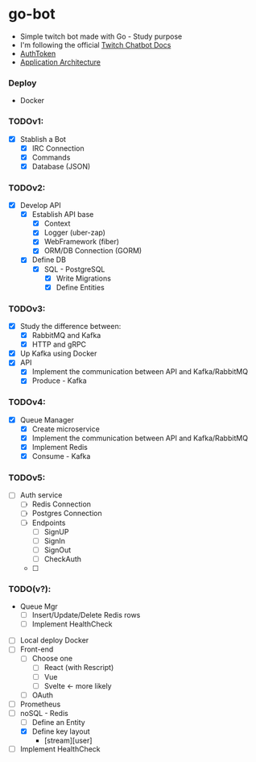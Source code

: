 # go-bot
- Simple twitch bot made with Go - Study purpose
- I'm following the official [Twitch Chatbot Docs](https://dev.twitch.tv/docs/irc/guide)
- [AuthToken](https://twitchapps.com/tmi/)
- [Application Architecture](https://whimsical.com/gobot-UhQLa6aXBkAXd4tSmJn5EZ)

### Deploy
- Docker

### TODOv1:
- [x] Stablish a Bot
  - [x] IRC Connection
  - [X] Commands
  - [x] Database (JSON)

### TODOv2:
- [x] Develop API
  - [x] Establish API base
    - [x] Context
    - [x] Logger (uber-zap)
    - [x] WebFramework (fiber)
    - [x] ORM/DB Connection (GORM)
  - [x] Define DB
    - [x] SQL - PostgreSQL
      - [x] Write Migrations
      - [x] Define Entities

### TODOv3:
- [x] Study the difference between:
  - [x] RabbitMQ and Kafka
  - [x] HTTP and gRPC
- [x] Up Kafka using Docker
- [x] API
  - [x] Implement the communication between API and Kafka/RabbitMQ
  - [x] Produce - Kafka

### TODOv4:
- [x] Queue Manager
  - [x] Create microservice
  - [x] Implement the communication between API and Kafka/RabbitMQ
  - [x] Implement Redis
  - [x] Consume - Kafka

### TODOv5:
- [ ] Auth service
  - [ ] Redis Connection
  - [ ] Postgres Connection
  - [ ] Endpoints
    - [ ] SignUP
    - [ ] SignIn
    - [ ] SignOut
    - [ ] CheckAuth
  - [ ] 

### TODO(v?):
- Queue Mgr
  - [ ] Insert/Update/Delete Redis rows
  - [ ] Implement HealthCheck
- [ ] Local deploy Docker
- [ ] Front-end
  - [ ] Choose one
    - [ ] React (with Rescript)
    - [ ] Vue
    - [ ] Svelte <- more likely
  - [ ] OAuth
- [ ] Prometheus
- [ ] noSQL - Redis
  - [ ] Define an Entity
  - [x] Define key layout
    - [stream][user]
- [ ] Implement HealthCheck
